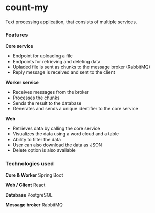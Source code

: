 # count-my

Text processing application, that consists of multiple services.

### Features

**Core service**

- Endpoint for uploading a file
- Endpoints for retrieving and deleting data
- Upladed file is sent as chunks to the message broker (RabbitMQ)
- Reply message is received and sent to the client

**Worker service**

- Receives messages from the broker
- Processes the chunks
- Sends the result to the database
- Generates and sends a unique identifier to the core service

**Web**

- Retrieves data by calling the core service
- Visualizes the data using a word cloud and a table
- Ability to filter the data
- User can also download the data as JSON
- Delete option is also available

### Technologies used

**Core & Worker**
Spring Boot

**Web / Client**
React

**Database**
PostgreSQL

**Message broker**
RabbitMQ
